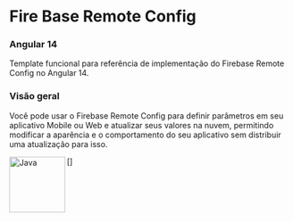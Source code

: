 # Fire Base Remote Config
### Angular 14 

Template funcional para referência de implementação do Firebase Remote Config no Angular 14. 

### Visão geral
Você pode usar o Firebase Remote Config para definir parâmetros em seu aplicativo Mobile ou Web e atualizar seus valores na nuvem, permitindo modificar a aparência e o comportamento do seu aplicativo sem distribuir uma atualização para isso.

[<img align="left" alt="Java" width="100px" src="https://emendes.com/wp-content/uploads/2019/08/angular-firebase-1024x653.png" />]
